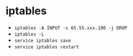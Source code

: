 # iptables

* `iptables -A INPUT -s 65.55.xxx.100 -j DROP`
* `iptables -L`
* `service iptables save`
* `service iptables restart`